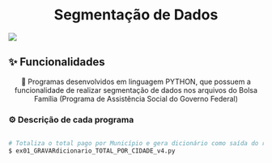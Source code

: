 <h1 align="center">Segmentação de Dados</h1>

<img src="https://img.shields.io/static/v1?label=Blog&message=Flávio Bendl&color=0dbe98&style=for-the-badge&logo=ghost"/>
<h2>✨ Funcionalidades</h2>
<p align="center">🚀 Programas desenvolvidos em linguagem PYTHON, que possuem a funcionalidade de realizar segmentação de dados nos arquivos do Bolsa Família (Programa de Assistência Social do Governo Federal)</p>
<h3>⚙️ Descrição de cada programa</h3>

```bash

# Totaliza o total pago por Município e gera dicionário como saída do resultado.
$ ex01_GRAVARdicionario_TOTAL_POR_CIDADE_v4.py

```
